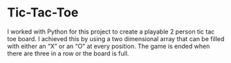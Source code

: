 # Tic-Tac-Toe
I worked with Python for this project to create a playable 2 person tic tac toe board. I achieved this by using a two dimensional array that can be filled with either an “X” or an “O” at every position. The game is ended when there are three in a row or the board is full.
